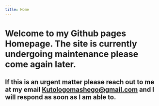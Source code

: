 ```yaml
---
title: Home
---
```



# Welcome to my Github pages Homepage. The site is currently undergoing maintenance please come again later.

## If this is an urgent matter please reach out to me at my email Kutologomashego@gmail.com and I will respond as soon as I am able to.
